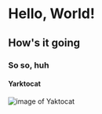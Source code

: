 # Hello, World!
## How's it going
### So so, huh
#### Yarktocat
![image of Yaktocat](https://octodex.github.com/images/yaktocat.png)
